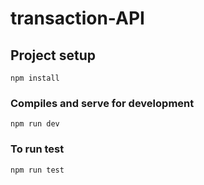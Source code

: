 # transaction-API

## Project setup

```
npm install
```

### Compiles and serve for development

```
npm run dev
```

### To run test

```
npm run test
```
